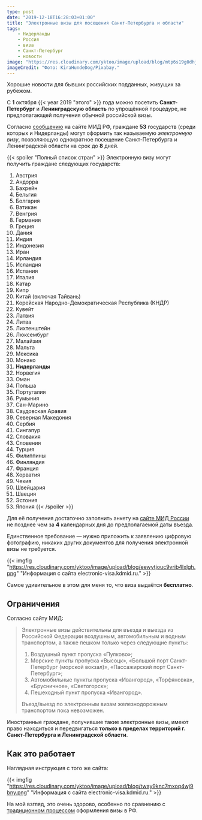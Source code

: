 ```yaml
---
type: post
date: "2019-12-18T16:28:03+01:00"
title: "Электронные визы для посещения Санкт-Петербурга и области"
tags:
    - Нидерланды
    - Россия
    - виза
    - Санкт-Петербург
    - новости
image: "https://res.cloudinary.com/yktoo/image/upload/blog/mtp6s19g0dhj0zrpalsg.jpg"
imageCredit: "Фото: KiraHundeDog/Pixabay."
---
```


Хорошие новости для бывших российских подданных, живущих за рубежом.

С **1** октября {{< year 2019 "этого" >}} года можно посетить **Санкт-Петербург** и **Ленинградскую область** по упрощённой процедуре, не предполагающей получения обычной российской визы.

<!--more-->

Согласно [сообщению](https://netherlands.mid.ru/e-viza-spb) на сайте МИД РФ, граждане **53** государств (среди которых и Нидерланды) могут оформить так называемую *электронную визу*, позволяющую однократное посещение Санкт-Петербурга и Ленинградской области на срок до **8** дней.

{{< spoiler "Полный список стран" >}}
Электронную визу могут получить граждане следующих государств:

1. Австрия
2. Андорра
3. Бахрейн
4. Бельгия
5. Болгария
6. Ватикан
7. Венгрия
8. Германия
9. Греция
10. Дания
11. Индия
12. Индонезия
13. Иран
14. Ирландия
15. Исландия
16. Испания
17. Италия
18. Катар
19. Кипр
20. Китай (включая Тайвань)
21. Корейская Народно-Демократическая Республика (КНДР)
22. Кувейт
23. Латвия
24. Литва
25. Лихтенштейн
26. Люксембург
27. Малайзия
28. Мальта
29. Мексика
30. Монако
31. **Нидерланды**
32. Норвегия
33. Оман
34. Польша
35. Португалия
36. Румыния
37. Сан-Марино
38. Саудовская Аравия
39. Северная Македония
40. Сербия
41. Сингапур
42. Словакия
43. Словения
44. Турция
45. Филиппины
46. Финляндия
47. Франция
48. Хорватия
49. Чехия
50. Швейцария
51. Швеция
52. Эстония
53. Япония
{{< /spoiler >}}

Для её получения достаточно заполнить анкету на [сайте МИД России](http://electronic-visa.kdmid.ru/) не позднее чем за **4** календарных дня до предполагаемой даты въезда.

Единственное требование — нужно приложить к заявлению цифровую фотографию, никаких других документов для получения электронной визы не требуется.

{{< imgfig "https://res.cloudinary.com/yktoo/image/upload/blog/eewytjouc9vrib4lxlgh.png" "Информация с сайта electronic-visa.kdmid.ru." >}}

Самое удивительное в этом для меня то, что виза выдаётся **бесплатно**.

## Ограничения

Согласно сайту МИД:

> Электронные визы действительны для въезда и выезда из Российской Федерации воздушным, автомобильным и водным транспортом, а также пешком только через следующие пункты:
>
> 1. Воздушный пункт пропуска «Пулково»;
> 2. Морские пункты пропуска «Высоцк», «Большой порт Санкт-Петербург (морской вокзал)», «Пассажирский порт Санкт-Петербург»;
> 3. Автомобильные пункты пропуска «Ивангород», «Торфяновка», «Брусничное», «Светогорск»;
> 4. Пешеходный пункт пропуска «Ивангород».
>
> Въезд/выезд по электронным визам железнодорожным транспортом пока невозможен.

Иностранные граждане, получившие такие электронные визы, имеют право находиться и передвигаться **только в пределах территорий г. Санкт-Петербурга и Ленинградской области**.

## Как это работает

Наглядная инструкция с того же сайта:

{{< imgfig "https://res.cloudinary.com/yktoo/image/upload/blog/tway9knc7mxoq4wj9bny.png" "Информация с сайта electronic-visa.kdmid.ru." >}}

На мой взгляд, это очень здорово, особенно по сравнению с [традиционном процессом](0258) оформления визы в РФ.
